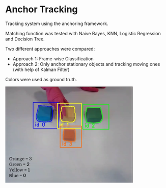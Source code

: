 # Anchor Tracking

Tracking system using the anchoring framework.

Matching function was tested with Naive Bayes, KNN, Logistic Regression and Decision Tree.

Two different approaches were compared:

- Approach 1: Frame-wise Classification
- Approach 2: Only anchor stationary objects and tracking moving ones (with help of Kalman Filter)

Colors were used as ground truth.

![Shell game example](example.png)

